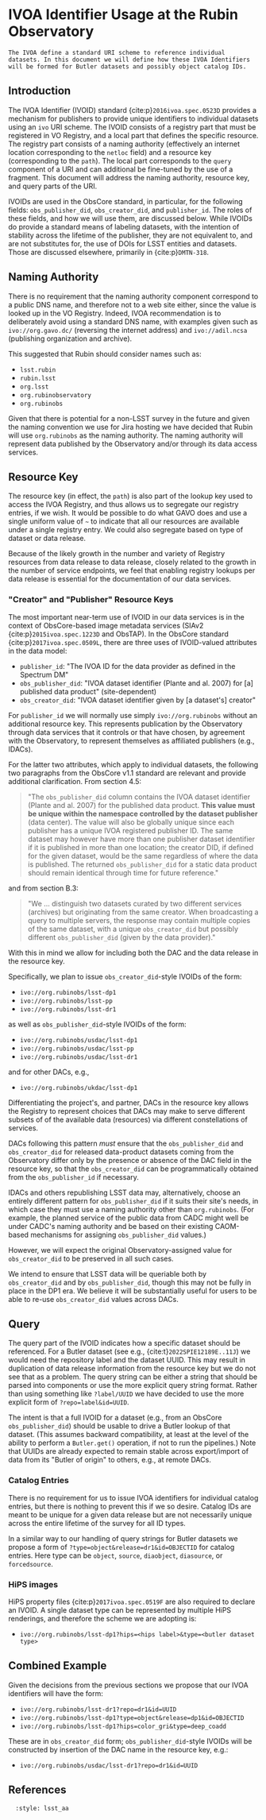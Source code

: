 # IVOA Identifier Usage at the Rubin Observatory

```{abstract}
The IVOA define a standard URI scheme to reference individual datasets. In this document we will define how these IVOA Identifiers will be formed for Butler datasets and possibly object catalog IDs.
```

## Introduction

The IVOA Identifier (IVOID) standard {cite:p}`2016ivoa.spec.0523D` provides a mechanism for publishers to provide unique identifiers to individual datasets using an `ivo` URI scheme.
The IVOID consists of a registry part that must be registered in VO Registry, and a local part that defines the specific resource.
The registry part consists of a naming authority (effectively an internet location corresponding to the `netloc` field) and a resource key (corresponding to the `path`).
The local part corresponds to the `query` component of a URI and can additional be fine-tuned by the use of a fragment.
This document will address the naming authority, resource key, and query parts of the URI.

IVOIDs are used in the ObsCore standard, in particular, for the following fields: `obs_publisher_did`, `obs_creator_did`, and `publisher_id`.  The roles of these fields, and how we will use them, are discussed below.
While IVOIDs do provide a standard means of labeling datasets, with the intention of stability across the lifetime of
the publisher, they are not equivalent to, and are not substitutes for, the use of DOIs for LSST entities and datasets.
Those are discussed elsewhere, primarily in {cite:p}`DMTN-318`.

## Naming Authority

There is no requirement that the naming authority component correspond to a public DNS name, and therefore not to a web site either, since the value is looked up in the VO Registry.
Indeed, IVOA recommendation is to deliberately avoid using a standard DNS name,
with examples given such as `ivo://org.gavo.dc/` (reversing the internet address) and `ivo://adil.ncsa` (publishing organization and archive).

This suggested that Rubin should consider names such as:

* `lsst.rubin`
* `rubin.lsst`
* `org.lsst`
* `org.rubinobservatory`
* `org.rubinobs`

Given that there is potential for a non-LSST survey in the future and given the naming convention we use for Jira hosting we have decided that Rubin will use `org.rubinobs` as the naming authority.
The naming authority will represent data published by the Observatory and/or through its data access services.

## Resource Key

The resource key (in effect, the `path`) is also part of the lookup key used to access the IVOA Registry,
and thus allows us to segregate our registry entries, if we wish.
It would be possible to do what GAVO does and use a single uniform value of `~` to indicate that all our resources are available under a single registry entry.
We could also segregate based on type of dataset or data release.

Because of the likely growth in the number and variety of Registry resources from data release to data release,
closely related to the growth in the number of service endpoints,
we feel that enabling registry lookups per data release is essential for the documentation of our data services.

### "Creator" and "Publisher" Resource Keys

The most important near-term use of IVOID in our data services is in the context of ObsCore-based image metadata services (SIAv2 {cite:p}`2015ivoa.spec.1223D` and ObsTAP).
In the ObsCore standard {cite:p}`2017ivoa.spec.0509L`, there are three uses of IVOID-valued attributes in the data model:

* `publisher_id`: "The IVOA ID for the data provider as defined in the Spectrum DM"
* `obs_publisher_did`: "IVOA dataset identifier (Plante and al. 2007) for [a] published data product" (site-dependent)
* `obs_creator_did`: "IVOA dataset identifier given by [a dataset's] creator"

For `publisher_id` we will normally use simply `ivo://org.rubinobs` without an additional resource key.
This represents publication by the Observatory through data services that it controls or that have chosen, by agreement with the Observatory, to represent themselves as affiliated publishers (e.g., IDACs).

For the latter two attributes, which apply to individual datasets, the following two paragraphs
from the ObsCore v1.1 standard are relevant and provide additional clarification.
From section 4.5:

> "The `obs_publisher_did` column contains the IVOA dataset identifier (Plante and al. 2007) for the published data product.
> **This value must be unique within the namespace controlled by the dataset publisher** (data center).
> The value will also be globally unique since each publisher has a unique IVOA registered publisher ID.
> The same dataset may however have more than one publisher dataset identifier if it is published in more than one location; the creator DID, if defined for the given dataset, would be the same regardless of where the data is published.
> The returned `obs_publisher_did` for a static data product should remain identical
through time for future reference."

and from section B.3:

> "We ... distinguish two datasets curated by two different services (archives) but originating from the same creator.
> When broadcasting a query to multiple servers, the response may contain multiple copies of the same dataset, with a unique `obs_creator_did` but possibly different `obs_publisher_did` (given by the data provider)."

With this in mind we allow for including both the DAC and the data release in the resource key.

Specifically, we plan to issue `obs_creator_did`-style IVOIDs of the form:

* `ivo://org.rubinobs/lsst-dp1`
* `ivo://org.rubinobs/lsst-pp`
* `ivo://org.rubinobs/lsst-dr1`

as well as `obs_publisher_did`-style IVOIDs of the form:

* `ivo://org.rubinobs/usdac/lsst-dp1`
* `ivo://org.rubinobs/usdac/lsst-pp`
* `ivo://org.rubinobs/usdac/lsst-dr1`

and for other DACs, e.g.,

* `ivo://org.rubinobs/ukdac/lsst-dp1`

Differentiating the project's, and partner, DACs in the resource key allows the Registry to represent choices
that DACs may make to serve different subsets of of the available data (resources) via different constellations of services.

DACs following this pattern *must* ensure that the `obs_publisher_did` and `obs_creator_did` for released data-product
datasets coming from the Observatory differ only by the presence or absence of the DAC field in the resource key,
so that the `obs_creator_did` can be programmatically obtained from the `obs_publisher_id` if necessary.

IDACs and others republishing LSST data may, alternatively, choose an entirely different pattern for
`obs_publisher_did` if it suits their site's needs, in which case they must use a naming authority
other than `org.rubinobs`.
(For example, the planned service of the public data from CADC might well be under CADC's naming authority
and be based on their existing CAOM-based mechanisms for assigning `obs_publisher_did` values.)

However, we will expect the original Observatory-assigned value for `obs_creator_did` to be preserved in all such cases.

We intend to ensure that LSST data will be queriable both by `obs_creator_did` and by `obs_publisher_did`,
though this may not be fully in place in the DP1 era.
We believe it will be substantially useful for users to be able to re-use `obs_creator_did` values across DACs.

## Query

The query part of the IVOID indicates how a specific dataset should be referenced.
For a Butler dataset (see e.g., {cite:t}`2022SPIE12189E..11J`) we would need the repository label and the dataset UUID.
This may result in duplication of data release information from the resource key but we do not see that as a problem.
The query string can be either a string that should be parsed into components or use the more explicit query string format.
Rather than using something like `?label/UUID` we have decided to use the more explicit form of `?repo=label&id=UUID`.

The intent is that a full IVOID for a dataset (e.g., from an ObsCore `obs_publisher_did`) should be usable to drive a Butler lookup of that dataset.
(This assumes backward compatibility, at least at the level of the ability to perform a `Butler.get()` operation, if not to run the pipelines.)
Note that UUIDs are already expected to remain stable across export/import of data from its "Butler of origin" to others, e.g., at remote DACs.

### Catalog Entries

There is no requirement for us to issue IVOA identifiers for individual catalog entries, but there is nothing to prevent this if we so desire.
Catalog IDs are meant to be unique for a given data release but are not necessarily unique across the entire lifetime of the survey for all ID types.

In a similar way to our handling of query strings for Butler datasets we propose a form of `?type=object&release=dr1&id=OBJECTID` for catalog entries.
Here type can be `object`, `source`, `diaobject`, `diasource`, or `forcedsource`.

### HiPS images

HiPS property files {cite:p}`2017ivoa.spec.0519F` are also required to declare an IVOID.
A single dataset type can be represented by multiple HiPS renderings, and therefore the scheme we are adopting is:

* `ivo://org.rubinobs/lsst-dp1?hips=<hips label>&type=<butler dataset type>`

## Combined Example

Given the decisions from the previous sections we propose that our IVOA identifiers will have the form:

* `ivo://org.rubinobs/lsst-dr1?repo=dr1&id=UUID`
* `ivo://org.rubinobs/lsst-dp1?type=object&release=dp1&id=OBJECTID`
* `ivo://org.rubinobs/lsst-dp1?hips=color_gri&type=deep_coadd`

These are in `obs_creator_did` form; `obs_publisher_did`-style IVOIDs will be constructed by
insertion of the DAC name in the resource key, e.g.:

* `ivo://org.rubinobs/usdac/lsst-dr1?repo=dr1&id=UUID`


## References

```{bibliography}
  :style: lsst_aa
```
